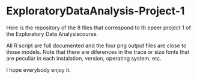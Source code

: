 ExploratoryDataAnalysis-Project-1
=================================

Here is the repository of the 8 files that correspond to th epeer project 1 of the 
Exploratory Data Analysiscourse.

All R script are full documented and the four png output files are close to those models. 
Note that there are diferences in the trace or size fonts that are peculiar in each instalation, version, operating system, etc.

I hope everybody enjoy it.
